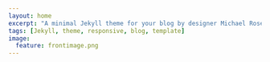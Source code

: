 ```yaml
---
layout: home
excerpt: "A minimal Jekyll theme for your blog by designer Michael Rose."
tags: [Jekyll, theme, responsive, blog, template]
image:
  feature: frontimage.png
---
```

